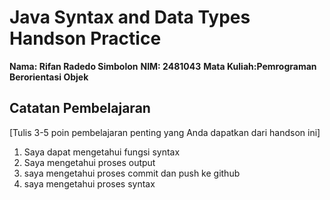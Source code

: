 # Java Syntax and Data Types Handson Practice

**Nama: Rifan Radedo Simbolon**
**NIM: 2481043**
**Mata Kuliah:Pemrograman Berorientasi Objek**

## Catatan Pembelajaran
[Tulis 3-5 poin pembelajaran penting yang Anda dapatkan dari handson ini]
1. Saya dapat mengetahui fungsi syntax
2. Saya mengetahui proses output
3. saya mengetahui proses commit dan push ke github
4. saya mengetahui proses syntax